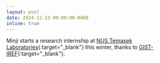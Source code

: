 ```yaml
---
layout: post
date: 2024-12-23 00:00:00-0400
inline: true
---
```


Minji starts a research internship at [NUS Temasek Laboratories](https://temasek-labs.nus.edu.sg/){:target="\_blank"} this winter, thanks to [GIST-IREF](https://me.gist.ac.kr/prog/bbsArticle/BBSMSTR_000000000334/B000000083361Xj3uX0i/view.do){:target="\_blank"}.